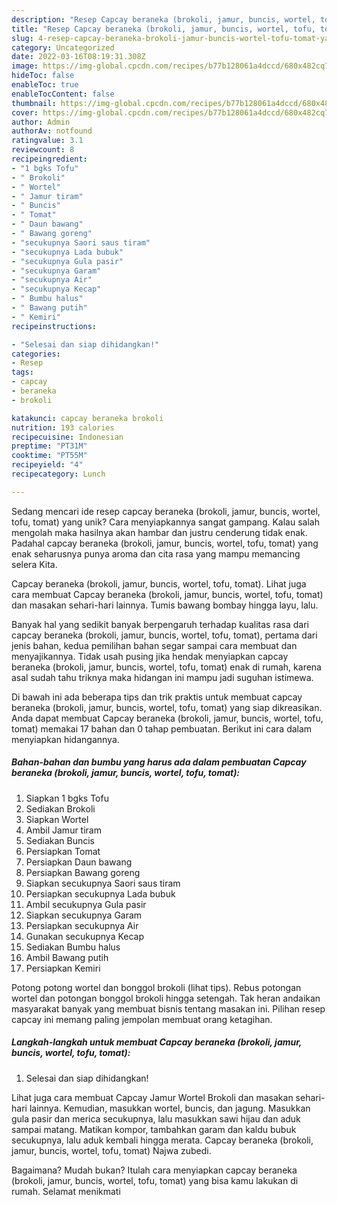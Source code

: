 ```yaml
---
description: "Resep Capcay beraneka (brokoli, jamur, buncis, wortel, tofu, tomat) yang Bisa Manjain Lidah"
title: "Resep Capcay beraneka (brokoli, jamur, buncis, wortel, tofu, tomat) yang Bisa Manjain Lidah"
slug: 4-resep-capcay-beraneka-brokoli-jamur-buncis-wortel-tofu-tomat-yang-bisa-manjain-lidah
category: Uncategorized
date: 2022-03-16T08:19:31.308Z
image: https://img-global.cpcdn.com/recipes/b77b128061a4dccd/680x482cq70/capcay-beraneka-brokoli-jamur-buncis-wortel-tofu-tomat-foto-resep-utama.jpg
hideToc: false
enableToc: true
enableTocContent: false
thumbnail: https://img-global.cpcdn.com/recipes/b77b128061a4dccd/680x482cq70/capcay-beraneka-brokoli-jamur-buncis-wortel-tofu-tomat-foto-resep-utama.jpg
cover: https://img-global.cpcdn.com/recipes/b77b128061a4dccd/680x482cq70/capcay-beraneka-brokoli-jamur-buncis-wortel-tofu-tomat-foto-resep-utama.jpg
author: Admin
authorAv: notfound
ratingvalue: 3.1
reviewcount: 8
recipeingredient:
- "1 bgks Tofu"
- " Brokoli"
- " Wortel"
- " Jamur tiram"
- " Buncis"
- " Tomat"
- " Daun bawang"
- " Bawang goreng"
- "secukupnya Saori saus tiram"
- "secukupnya Lada bubuk"
- "secukupnya Gula pasir"
- "secukupnya Garam"
- "secukupnya Air"
- "secukupnya Kecap"
- " Bumbu halus"
- " Bawang putih"
- " Kemiri"
recipeinstructions:

- "Selesai dan siap dihidangkan!"
categories:
- Resep
tags:
- capcay
- beraneka
- brokoli

katakunci: capcay beraneka brokoli 
nutrition: 193 calories
recipecuisine: Indonesian
preptime: "PT31M"
cooktime: "PT55M"
recipeyield: "4"
recipecategory: Lunch

---
```





Sedang mencari ide resep capcay beraneka (brokoli, jamur, buncis, wortel, tofu, tomat) yang unik? Cara menyiapkannya sangat gampang. Kalau salah mengolah maka hasilnya akan hambar dan justru cenderung tidak enak. Padahal capcay beraneka (brokoli, jamur, buncis, wortel, tofu, tomat) yang enak seharusnya punya aroma dan cita rasa yang mampu memancing selera Kita.





Capcay beraneka (brokoli, jamur, buncis, wortel, tofu, tomat). Lihat juga cara membuat Capcay beraneka (brokoli, jamur, buncis, wortel, tofu, tomat) dan masakan sehari-hari lainnya. Tumis bawang bombay hingga layu, lalu.

Banyak hal yang sedikit banyak berpengaruh terhadap kualitas rasa dari capcay beraneka (brokoli, jamur, buncis, wortel, tofu, tomat), pertama dari jenis bahan, kedua pemilihan bahan segar sampai cara membuat dan menyajikannya. Tidak usah pusing jika hendak menyiapkan capcay beraneka (brokoli, jamur, buncis, wortel, tofu, tomat) enak di rumah, karena asal sudah tahu triknya maka hidangan ini mampu jadi suguhan istimewa.






Di bawah ini ada beberapa tips dan trik praktis untuk membuat capcay beraneka (brokoli, jamur, buncis, wortel, tofu, tomat) yang siap dikreasikan. Anda dapat membuat Capcay beraneka (brokoli, jamur, buncis, wortel, tofu, tomat) memakai 17 bahan dan 0 tahap pembuatan. Berikut ini cara dalam menyiapkan hidangannya.

<!--inarticleads1-->

##### Bahan-bahan dan bumbu yang harus ada dalam pembuatan Capcay beraneka (brokoli, jamur, buncis, wortel, tofu, tomat):

1. Siapkan 1 bgks Tofu
1. Sediakan  Brokoli
1. Siapkan  Wortel
1. Ambil  Jamur tiram
1. Sediakan  Buncis
1. Persiapkan  Tomat
1. Persiapkan  Daun bawang
1. Persiapkan  Bawang goreng
1. Siapkan secukupnya Saori saus tiram
1. Persiapkan secukupnya Lada bubuk
1. Ambil secukupnya Gula pasir
1. Siapkan secukupnya Garam
1. Persiapkan secukupnya Air
1. Gunakan secukupnya Kecap
1. Sediakan  Bumbu halus
1. Ambil  Bawang putih
1. Persiapkan  Kemiri


Potong potong wortel dan bonggol brokoli (lihat tips). Rebus potongan wortel dan potongan bonggol brokoli hingga setengah. Tak heran andaikan masyarakat banyak yang membuat bisnis tentang masakan ini. Pilihan resep capcay ini memang paling jempolan membuat orang ketagihan. 

<!--inarticleads2-->

##### Langkah-langkah untuk membuat Capcay beraneka (brokoli, jamur, buncis, wortel, tofu, tomat):


1. Selesai dan siap dihidangkan!

Lihat juga cara membuat Capcay Jamur Wortel Brokoli dan masakan sehari-hari lainnya. Kemudian, masukkan wortel, buncis, dan jagung. Masukkan gula pasir dan merica secukupnya, lalu masukkan sawi hijau dan aduk sampai matang. Matikan kompor, tambahkan garam dan kaldu bubuk secukupnya, lalu aduk kembali hingga merata. Capcay beraneka (brokoli, jamur, buncis, wortel, tofu, tomat) Najwa zubedi. 

Bagaimana? Mudah bukan? Itulah cara menyiapkan capcay beraneka (brokoli, jamur, buncis, wortel, tofu, tomat) yang bisa kamu lakukan di rumah. Selamat menikmati
